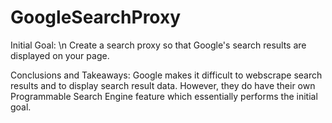 # GoogleSearchProxy
Initial Goal: \n
Create a search proxy so that Google's search results are displayed on your page.

Conclusions and Takeaways:
Google makes it difficult to webscrape search results and to display search result data. However, they do have their own Programmable Search Engine feature which essentially
performs the initial goal.
